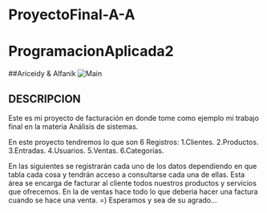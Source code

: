 # ProyectoFinal-A-A
# ProgramacionAplicada2
##Ariceidy & Alfanik
![Main](https://user-images.githubusercontent.com/50775714/62442314-92700a80-b725-11e9-9f7e-878adbea7d01.png)
## DESCRIPCION 
Este es mi proyecto de facturación en donde tome como ejemplo mi trabajo final en la materia Análisis de sistemas.

En este proyecto tendremos lo que son 6 Registros:
1.Clientes.
2.Productos.
3.Entradas.
4.Usuarios.
5.Ventas.
6.Categorias.

En las siguientes se registrarán cada uno de los datos dependiendo en que tabla cada cosa y tendrán acceso a consultarse cada una de ellas.
Esta área se encarga de facturar al cliente todos nuestros productos y servicios que ofrecemos.
En la de ventas hace todo lo que deberia hacer una factura cuando se hace una venta.
=)
Esperamos y sea de su agrado...
